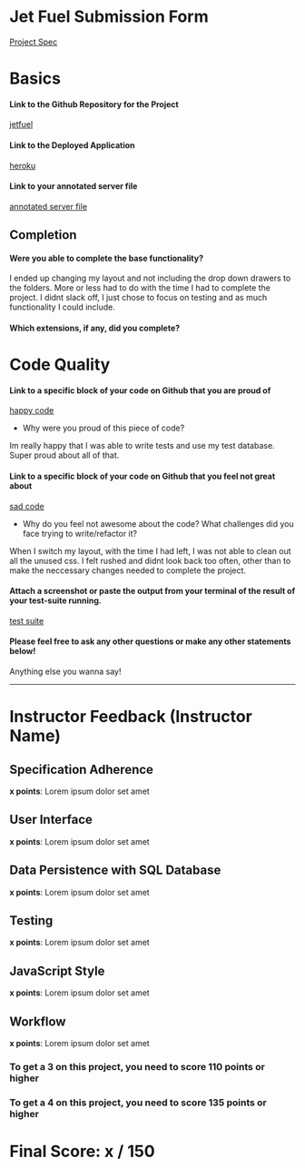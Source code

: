 # Jet Fuel Submission Form

[Project Spec](http://frontend.turing.io/projects/jet-fuel.html)

# Basics

#### Link to the Github Repository for the Project
[jetfuel](https://github.com/EvanSays/jetfuel)

#### Link to the Deployed Application
[heroku](https://jetfuelturbo.herokuapp.com/)

#### Link to your annotated server file
[annotated server file](https://github.com/EvanSays/jetfuel/blob/em-comments/server.js)

## Completion

#### Were you able to complete the base functionality?

I ended up changing my layout and not including the drop down drawers to the folders. More or less had to do with the time I had to complete the project. I didnt slack off, I just chose to focus on testing and as much functionality I could include.

#### Which extensions, if any, did you complete?

# Code Quality

#### Link to a specific block of your code on Github that you are proud of
[happy code](https://github.com/EvanSays/jetfuel/blob/master/test/routes.spec.js)

* Why were you proud of this piece of code?

Im really happy that I was able to write tests and use my test database. Super proud about all of that.

#### Link to a specific block of your code on Github that you feel not great about
[sad code](https://github.com/EvanSays/jetfuel/blob/master/public/styles.css)

* Why do you feel not awesome about the code? What challenges did you face trying to write/refactor it?

When I switch my layout, with the time I had left, I was not able to clean out all the unused css. I felt rushed and didnt look back too often, other than to make the neccessary changes needed to complete the project.

#### Attach a screenshot or paste the output from your terminal of the result of your test-suite running.

[test suite](http://imgur.com/FC2x1lL)

#### Please feel free to ask any other questions or make any other statements below!

Anything else you wanna say!

-----


# Instructor Feedback (Instructor Name)

## Specification Adherence

**x points**: Lorem ipsum dolor set amet

## User Interface

**x points**: Lorem ipsum dolor set amet

## Data Persistence with SQL Database

**x points**: Lorem ipsum dolor set amet

## Testing

**x points**: Lorem ipsum dolor set amet

## JavaScript Style

**x points**: Lorem ipsum dolor set amet

## Workflow

**x points**: Lorem ipsum dolor set amet


### To get a 3 on this project, you need to score 110 points or higher
### To get a 4 on this project, you need to score 135 points or higher

# Final Score: x / 150
